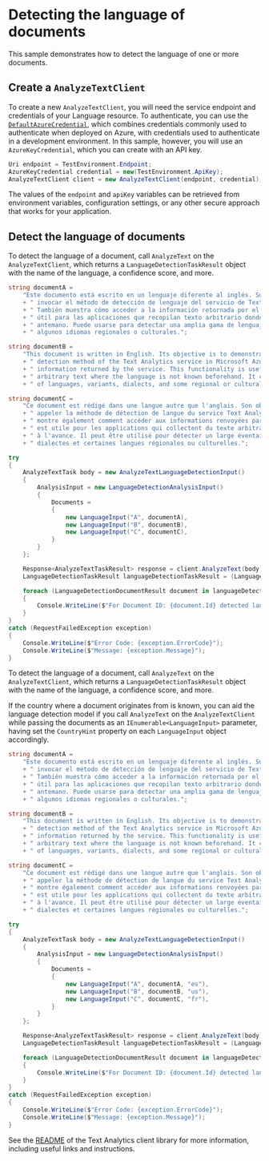 # Detecting the language of documents

This sample demonstrates how to detect the language of one or more documents.

## Create a `AnalyzeTextClient`

To create a new `AnalyzeTextClient`, you will need the service endpoint and credentials of your Language resource. To authenticate, you can use the [`DefaultAzureCredential`][DefaultAzureCredential], which combines credentials commonly used to authenticate when deployed on Azure, with credentials used to authenticate in a development environment. In this sample, however, you will use an `AzureKeyCredential`, which you can create with an API key.

```C# Snippet:CreateAnalyzeTextClient
Uri endpoint = TestEnvironment.Endpoint;
AzureKeyCredential credential = new(TestEnvironment.ApiKey);
AnalyzeTextClient client = new AnalyzeTextClient(endpoint, credential);;
```

The values of the `endpoint` and `apiKey` variables can be retrieved from environment variables, configuration settings, or any other secure approach that works for your application.

## Detect the language of documents

To detect the language of a document, call `AnalyzeText` on the `AnalyzeTextClient`, which returns a `LanguageDetectionTaskResult` object with the name of the language, a confidence score, and more.

```C# Snippet:Sample1_AnalyzeText_LanguageDetection
string documentA =
    "Este documento está escrito en un lenguaje diferente al inglés. Su objectivo es demostrar cómo"
    + " invocar el método de detección de lenguaje del servicio de Text Analytics en Microsoft Azure."
    + " También muestra cómo acceder a la información retornada por el servicio. Esta funcionalidad es"
    + " útil para las aplicaciones que recopilan texto arbitrario donde el lenguaje no se conoce de"
    + " antemano. Puede usarse para detectar una amplia gama de lenguajes, variantes, dialectos y"
    + " algunos idiomas regionales o culturales.";

string documentB =
    "This document is written in English. Its objective is to demonstrate how to call the language"
    + " detection method of the Text Analytics service in Microsoft Azure. It also shows how to access the"
    + " information returned by the service. This functionality is useful for applications that collect"
    + " arbitrary text where the language is not known beforehand. It can be used to detect a wide range"
    + " of languages, variants, dialects, and some regional or cultural languages.";

string documentC =
    "Ce document est rédigé dans une langue autre que l'anglais. Son objectif est de montrer comment"
    + " appeler la méthode de détection de langue du service Text Analytics dans Microsoft Azure. Il"
    + " montre également comment accéder aux informations renvoyées par le service. Cette fonctionnalité"
    + " est utile pour les applications qui collectent du texte arbitraire dont la langue n'est pas connue"
    + " à l'avance. Il peut être utilisé pour détecter un large éventail de langues, de variantes, de"
    + " dialectes et certaines langues régionales ou culturelles.";

try
{
    AnalyzeTextTask body = new AnalyzeTextLanguageDetectionInput()
    {
        AnalysisInput = new LanguageDetectionAnalysisInput()
        {
            Documents =
            {
                new LanguageInput("A", documentA),
                new LanguageInput("B", documentB),
                new LanguageInput("C", documentC),
            }
        }
    };

    Response<AnalyzeTextTaskResult> response = client.AnalyzeText(body);
    LanguageDetectionTaskResult languageDetectionTaskResult = (LanguageDetectionTaskResult)response.Value;

    foreach (LanguageDetectionDocumentResult document in languageDetectionTaskResult.Results.Documents)
    {
        Console.WriteLine($"For Document ID: {document.Id} detected language is {document.DetectedLanguage.Name} with a confidence score of {document.DetectedLanguage.ConfidenceScore}.");
    }
}
catch (RequestFailedException exception)
{
    Console.WriteLine($"Error Code: {exception.ErrorCode}");
    Console.WriteLine($"Message: {exception.Message}");
}
```

To detect the language of a document, call `AnalyzeText` on the `AnalyzeTextClient`, which returns a `LanguageDetectionTaskResult` object with the name of the language, a confidence score, and more.

If the country where a document originates from is known, you can aid the language detection model if you call `AnalyzeText` on the `AnalyzeTextClient` while passing the documents as an `IEnumerable<LanguageInput>` parameter, having set the `CountryHint` property on each `LanguageInput` object accordingly.

```C# Snippet:Sample1_AnalyzeText_LanguageDetection_CountryHint
string documentA =
    "Este documento está escrito en un lenguaje diferente al inglés. Su objectivo es demostrar cómo"
    + " invocar el método de detección de lenguaje del servicio de Text Analytics en Microsoft Azure."
    + " También muestra cómo acceder a la información retornada por el servicio. Esta funcionalidad es"
    + " útil para las aplicaciones que recopilan texto arbitrario donde el lenguaje no se conoce de"
    + " antemano. Puede usarse para detectar una amplia gama de lenguajes, variantes, dialectos y"
    + " algunos idiomas regionales o culturales.";

string documentB =
    "This document is written in English. Its objective is to demonstrate how to call the language"
    + " detection method of the Text Analytics service in Microsoft Azure. It also shows how to access the"
    + " information returned by the service. This functionality is useful for applications that collect"
    + " arbitrary text where the language is not known beforehand. It can be used to detect a wide range"
    + " of languages, variants, dialects, and some regional or cultural languages.";

string documentC =
    "Ce document est rédigé dans une langue autre que l'anglais. Son objectif est de montrer comment"
    + " appeler la méthode de détection de langue du service Text Analytics dans Microsoft Azure. Il"
    + " montre également comment accéder aux informations renvoyées par le service. Cette fonctionnalité"
    + " est utile pour les applications qui collectent du texte arbitraire dont la langue n'est pas connue"
    + " à l'avance. Il peut être utilisé pour détecter un large éventail de langues, de variantes, de"
    + " dialectes et certaines langues régionales ou culturelles.";

try
{
    AnalyzeTextTask body = new AnalyzeTextLanguageDetectionInput()
    {
        AnalysisInput = new LanguageDetectionAnalysisInput()
        {
            Documents =
            {
                new LanguageInput("A", documentA, "es"),
                new LanguageInput("B", documentB, "us"),
                new LanguageInput("C", documentC, "fr"),
            }
        }
    };

    Response<AnalyzeTextTaskResult> response = client.AnalyzeText(body);
    LanguageDetectionTaskResult languageDetectionTaskResult = (LanguageDetectionTaskResult)response.Value;

    foreach (LanguageDetectionDocumentResult document in languageDetectionTaskResult.Results.Documents)
    {
        Console.WriteLine($"For Document ID: {document.Id} detected language is {document.DetectedLanguage.Name} with a confidence score of {document.DetectedLanguage.ConfidenceScore}.");
    }
}
catch (RequestFailedException exception)
{
    Console.WriteLine($"Error Code: {exception.ErrorCode}");
    Console.WriteLine($"Message: {exception.Message}");
}
```

See the [README] of the Text Analytics client library for more information, including useful links and instructions.

[DefaultAzureCredential]: https://github.com/Azure/azure-sdk-for-net/blob/main/sdk/identity/Azure.Identity/README.md
[README]: https://github.com/quentinRobinson/azure-sdk-for-net/blob/qrobinson/analyze-text-sdk/sdk/cognitivelanguage/Azure.AI.Language.TextAnalytics/samples/README.md

